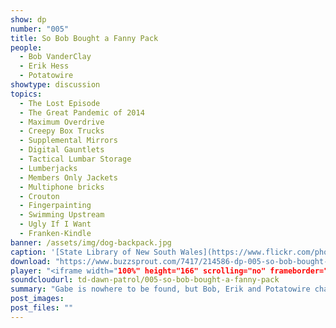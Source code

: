 ```yaml
---
show: dp
number: "005"
title: So Bob Bought a Fanny Pack
people:
  - Bob VanderClay
  - Erik Hess
  - Potatowire
showtype: discussion
topics: 
  - The Lost Episode
  - The Great Pandemic of 2014
  - Maximum Overdrive
  - Creepy Box Trucks
  - Supplemental Mirrors
  - Digital Gauntlets
  - Tactical Lumbar Storage
  - Lumberjacks
  - Members Only Jackets
  - Multiphone bricks
  - Crouton
  - Fingerpainting
  - Swimming Upstream
  - Ugly If I Want
  - Franken-Kindle
banner: /assets/img/dog-backpack.jpg
caption: '[State Library of New South Wales](https://www.flickr.com/photos/statelibraryofnsw/3211483042)'
download: "https://www.buzzsprout.com/7417/214586-dp-005-so-bob-bought-a-fanny-pack.mp3"
player: "<iframe width="100%" height="166" scrolling="no" frameborder="no" src="https://w.soundcloud.com/player/?url=https%3A//api.soundcloud.com/tracks/173377730%3Fsecret_token%3Ds-xDHsg&amp;color=ff5500&amp;auto_play=false&amp;hide_related=false&amp;show_comments=true&amp;show_user=true&amp;show_reposts=false"></iframe>"
soundcloudurl: td-dawn-patrol/005-so-bob-bought-a-fanny-pack
summary: "Gabe is nowhere to be found, but Bob, Erik and Potatowire charge ahead anyway. Together they discuss why there wasn't an episode last week, Bob's new fanny pack, the Toshiba Chromebook 2, Chrome OS, touchscreens, platforms, commuting, and Heretics."
post_images:
post_files: ""
---
```

